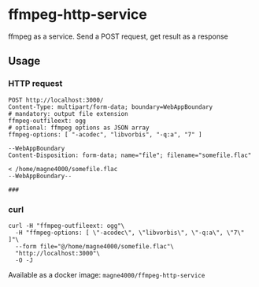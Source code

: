 # ffmpeg-http-service
ffmpeg as a service. Send a POST request, get result as a response

## Usage
### HTTP request
```http request
POST http://localhost:3000/
Content-Type: multipart/form-data; boundary=WebAppBoundary
# mandatory: output file extension
ffmpeg-outfileext: ogg
# optional: ffmpeg options as JSON array
ffmpeg-options: [ "-acodec", "libvorbis", "-q:a", "7" ]

--WebAppBoundary
Content-Disposition: form-data; name="file"; filename="somefile.flac"

< /home/magne4000/somefile.flac
--WebAppBoundary--

###
```

### curl
```shell
curl -H "ffmpeg-outfileext: ogg"\
  -H "ffmpeg-options: [ \"-acodec\", \"libvorbis\", \"-q:a\", \"7\" ]"\
  --form file="@/home/magne4000/somefile.flac"\
  "http://localhost:3000"\
  -O -J
```

Available as a docker image: `magne4000/ffmpeg-http-service`
